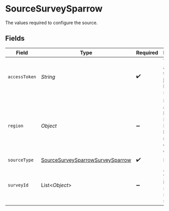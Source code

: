 # SourceSurveySparrow

The values required to configure the source.


## Fields

| Field                                                                                                                               | Type                                                                                                                                | Required                                                                                                                            | Description                                                                                                                         |
| ----------------------------------------------------------------------------------------------------------------------------------- | ----------------------------------------------------------------------------------------------------------------------------------- | ----------------------------------------------------------------------------------------------------------------------------------- | ----------------------------------------------------------------------------------------------------------------------------------- |
| `accessToken`                                                                                                                       | *String*                                                                                                                            | :heavy_check_mark:                                                                                                                  | Your access token. See <a href="https://developers.surveysparrow.com/rest-apis#authentication">here</a>. The key is case sensitive. |
| `region`                                                                                                                            | *Object*                                                                                                                            | :heavy_minus_sign:                                                                                                                  | Is your account location is EU based? If yes, the base url to retrieve data will be different.                                      |
| `sourceType`                                                                                                                        | [SourceSurveySparrowSurveySparrow](../../models/shared/SourceSurveySparrowSurveySparrow.md)                                         | :heavy_check_mark:                                                                                                                  | N/A                                                                                                                                 |
| `surveyId`                                                                                                                          | List<*Object*>                                                                                                                      | :heavy_minus_sign:                                                                                                                  | A List of your survey ids for survey-specific stream                                                                                |